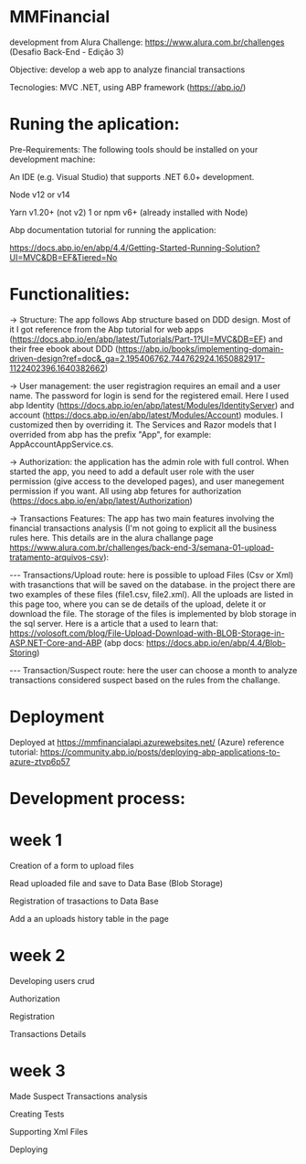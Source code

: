 # MMFinancial

development from Alura Challenge:
https://www.alura.com.br/challenges  (Desafio Back-End - Edição 3)

Objective:
develop a web app to analyze financial transactions

Tecnologies:
MVC .NET, using ABP framework (https://abp.io/)

# Runing the aplication:

Pre-Requirements:
The following tools should be installed on your development machine:

An IDE (e.g. Visual Studio) that supports .NET 6.0+ development.

Node v12 or v14

Yarn v1.20+ (not v2) 1 or npm v6+ (already installed with Node)

Abp documentation tutorial for running the application:

https://docs.abp.io/en/abp/4.4/Getting-Started-Running-Solution?UI=MVC&DB=EF&Tiered=No

# Functionalities:

-> Structure: The app follows Abp structure based on DDD design. Most of it I got reference from the Abp tutorial for web apps (https://docs.abp.io/en/abp/latest/Tutorials/Part-1?UI=MVC&DB=EF) and their free ebook about DDD (https://abp.io/books/implementing-domain-driven-design?ref=doc&_ga=2.195406762.744762924.1650882917-1122402396.1640382662)

 -> User management: the user registragion requires an email and a user name. The password for login is send for the registered email. Here I used abp Identity (https://docs.abp.io/en/abp/latest/Modules/IdentityServer) and account (https://docs.abp.io/en/abp/latest/Modules/Account) modules. I customized then by overriding it. The Services and Razor models that I overrided from abp has the prefix "App", for example: AppAccountAppService.cs.
 
 -> Authorization: the application has the admin role with full control. When started the app, you need to add a default user role with the user permission (give access to the developed pages), and user manegement permission if you want. All using abp fetures for authorization (https://docs.abp.io/en/abp/latest/Authorization)
 
 -> Transactions Features: The app has two main features involving the financial transactions analysis (I'm not going to explicit all the business rules here. This details are in the alura challange page https://www.alura.com.br/challenges/back-end-3/semana-01-upload-tratamento-arquivos-csv):
  
   --- Transactions/Upload route: here is possible to upload Files (Csv or Xml) with trasanctions that will be saved on the database. in the project there are two examples of these files (file1.csv, file2.xml). All the uploads are listed in this page too, where you can se de details of the upload, delete it or download the file. The storage of the files is implemented by blob storage in the sql server. Here is a article that a used to learn that: https://volosoft.com/blog/File-Upload-Download-with-BLOB-Storage-in-ASP.NET-Core-and-ABP (abp docs: https://docs.abp.io/en/abp/4.4/Blob-Storing)
   
   --- Transaction/Suspect route: here the user can choose a month to analyze transactions considered suspect based on the rules from the challange.
   
# Deployment

Deployed at https://mmfinancialapi.azurewebsites.net/ (Azure)
reference tutorial: https://community.abp.io/posts/deploying-abp-applications-to-azure-ztvp6p57

# Development process:

# week 1

Creation of a form to upload files

Read uploaded file and save to Data Base (Blob Storage)

Registration of trasactions to Data Base

Add a an uploads history table in the page

# week 2

Developing users crud

Authorization

Registration

Transactions Details

# week 3

Made Suspect Transactions analysis

Creating Tests

Supporting Xml Files

Deploying

